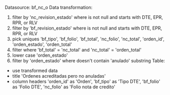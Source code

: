 Datasource: bf_nc_o
Data transformation:
1. filter by 'nc_revision_estado' where is not null and starts with DTE, EPR, RPR, or RLV
2. filter by 'bf_revision_estado' where is not null and starts with DTE, EPR, RPR, or RLV
3. pick uniques 'bf_tipo', 'bf_folio', 'bf_total', 'nc_folio', 'nc_total', 'orden_id', 'orden_estado', 'orden_total'
4. filter where 'bf_total' = 'nc_total' and 'nc_total' = 'orden_total'
5. lower case 'orden_estado'
6. filter by 'orden_estado' where doesn't contain 'anulado' substring
Table:
* use transformed data
* title 'Ordenes acreditadas pero no anuladas'
* column headers 'orden_id' as 'Orden', 'bf_tipo' as 'Tipo DTE', 'bf_folio' as 'Folio DTE', 'nc_folio' as 'Folio nota de credito' 